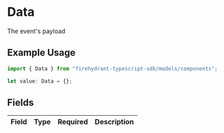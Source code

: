 # Data

The event's payload

## Example Usage

```typescript
import { Data } from "firehydrant-typescript-sdk/models/components";

let value: Data = {};
```

## Fields

| Field       | Type        | Required    | Description |
| ----------- | ----------- | ----------- | ----------- |